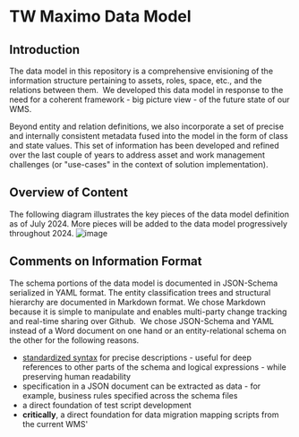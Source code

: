 # TW Maximo Data Model 

## Introduction

The data model in this repository is a comprehensive envisioning of the information structure pertaining to assets, roles, space, etc., and the relations between them.  We developed this data model in response to the need for a coherent framework - big picture view - of the future state of our WMS.  

Beyond entity and relation definitions, we also incorporate a set of precise and internally consistent metadata fused into the model in the form of class and state values. This set of information has been developed and refined over the last couple of years to address asset and work management challenges (or "use-cases" in the context of solution implementation).

## Overview of Content

The following diagram illustrates the key pieces of the data model definition as of July 2024. More pieces will be added to the data model progressively throughout 2024. 
![image](https://github.com/user-attachments/assets/841970a5-9e24-4f90-b220-a8ff433d260e)


## Comments on Information Format

The schema portions of the data model is documented in JSON-Schema serialized in YAML format. The entity classification trees and structural hierarchy are documented in Markdown format. We chose Markdown because it is simple to manipulate and enables multi-party change tracking and real-time sharing over Github.  We chose JSON-Schema and YAML instead of a Word document on one hand or an entity-relational schema on the other for the following reasons.

* [standardized syntax](https://json-schema.org/overview/what-is-jsonschema) for precise descriptions - useful for deep references to other parts of the schema and logical expressions - while preserving human readability
* specification in a JSON document can be extracted as data - for example, business rules specified across the schema files
* a direct foundation of test script development
* **critically**, a direct foundation for data migration mapping scripts from the current WMS'
